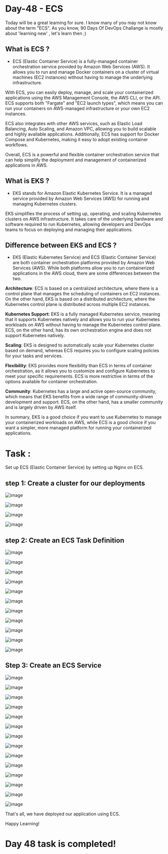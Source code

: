 # Day-48 - ECS

Today will be a great learning for sure. I know many of you may not know about the term "ECS". As you know, 90 Days Of DevOps Challange is mostly about 'learning new' , let's learn then ;)

## What is ECS ? 
- ECS (Elastic Container Service) is a fully-managed container orchestration service provided by Amazon Web Services (AWS). It allows you to run and manage Docker containers on a cluster of virtual machines (EC2 instances) without having to manage the underlying infrastructure.

With ECS, you can easily deploy, manage, and scale your containerized applications using the AWS Management Console, the AWS CLI, or the API. ECS supports both "Fargate" and "EC2 launch types", which means you can run your containers on AWS-managed infrastructure or your own EC2 instances.

ECS also integrates with other AWS services, such as Elastic Load Balancing, Auto Scaling, and Amazon VPC, allowing you to build scalable and highly available applications. Additionally, ECS has support for Docker Compose and Kubernetes, making it easy to adopt existing container workflows.

Overall, ECS is a powerful and flexible container orchestration service that can help simplify the deployment and management of containerized applications in AWS.

## What is EKS ? 
- EKS stands for Amazon Elastic Kubernetes Service. It is a managed service provided by Amazon Web Services (AWS) for running and managing Kubernetes clusters.

EKS simplifies the process of setting up, operating, and scaling Kubernetes clusters on AWS infrastructure. It takes care of the underlying hardware and software required to run Kubernetes, allowing developers and DevOps teams to focus on deploying and managing their applications.

## Difference between EKS and ECS ?
- EKS (Elastic Kubernetes Service) and ECS (Elastic Container Service) are both container orchestration platforms provided by Amazon Web Services (AWS). While both platforms allow you to run containerized applications in the AWS cloud, there are some differences between the two.

**Architecture**:
ECS is based on a centralized architecture, where there is a control plane that manages the scheduling of containers on EC2 instances. On the other hand, EKS is based on a distributed architecture, where the Kubernetes control plane is distributed across multiple EC2 instances.

**Kubernetes Support**:
EKS is a fully managed Kubernetes service, meaning that it supports Kubernetes natively and allows you to run your Kubernetes workloads on AWS without having to manage the Kubernetes control plane. ECS, on the other hand, has its own orchestration engine and does not support Kubernetes natively.

**Scaling**:
EKS is designed to automatically scale your Kubernetes cluster based on demand, whereas ECS requires you to configure scaling policies for your tasks and services.

**Flexibility**:
EKS provides more flexibility than ECS in terms of container orchestration, as it allows you to customize and configure Kubernetes to meet your specific requirements. ECS is more restrictive in terms of the options available for container orchestration.

**Community**:
Kubernetes has a large and active open-source community, which means that EKS benefits from a wide range of community-driven development and support. ECS, on the other hand, has a smaller community and is largely driven by AWS itself.

In summary, EKS is a good choice if you want to use Kubernetes to manage your containerized workloads on AWS, while ECS is a good choice if you want a simpler, more managed platform for running your containerized applications.

# Task :
Set up ECS (Elastic Container Service) by setting up Nginx on ECS.

## step 1: Create a cluster for our deployments

![image](https://github.com/Chaitannyaa/90DaysOfDevOps/assets/117350787/21a6a90a-15db-4a31-a872-efd5920af0b5)

![image](https://github.com/Chaitannyaa/90DaysOfDevOps/assets/117350787/7a55f4ac-aeae-4f32-ad78-f3b3f10e2d97)

![image](https://github.com/Chaitannyaa/90DaysOfDevOps/assets/117350787/56913474-b5ed-43d1-b140-f1571171a7cb)

![image](https://github.com/Chaitannyaa/90DaysOfDevOps/assets/117350787/3783dc81-17c1-424f-838e-98f9b0b479ef)

## step 2: Create an ECS Task Definition

![image](https://github.com/Chaitannyaa/90DaysOfDevOps/assets/117350787/4faa4191-58a4-4d80-b86d-6688a042c653)

![image](https://github.com/Chaitannyaa/90DaysOfDevOps/assets/117350787/b98b7527-1968-4f52-9ae6-2aa39cee4451)

![image](https://github.com/Chaitannyaa/90DaysOfDevOps/assets/117350787/7112f111-56b0-4eb2-86a4-9ecdf8b8ba5e)

![image](https://github.com/Chaitannyaa/90DaysOfDevOps/assets/117350787/059c37b4-91be-424b-8ba0-d88f8c22e123)

![image](https://github.com/Chaitannyaa/90DaysOfDevOps/assets/117350787/05b997ad-fc1f-4013-9d4c-2564c124ad37)

![image](https://github.com/Chaitannyaa/90DaysOfDevOps/assets/117350787/ab446ab9-58c5-49ad-9ed5-d571c8b008ff)

![image](https://github.com/Chaitannyaa/90DaysOfDevOps/assets/117350787/36a0426a-20c0-4020-b009-cc4a72e31502)

![image](https://github.com/Chaitannyaa/90DaysOfDevOps/assets/117350787/c2dedcc7-674c-46e4-b2bd-2d62ebcf5eae)

![image](https://github.com/Chaitannyaa/90DaysOfDevOps/assets/117350787/58a679c7-7172-4a0d-b215-4b23e86ab342)

![image](https://github.com/Chaitannyaa/90DaysOfDevOps/assets/117350787/c0365c69-f682-4baa-a0ef-29b257ff315e)

![image](https://github.com/Chaitannyaa/90DaysOfDevOps/assets/117350787/3b8cc8b5-510f-4fbf-ab9e-e80029c1a137)

## Step 3: Create an ECS Service

![image](https://github.com/Chaitannyaa/90DaysOfDevOps/assets/117350787/64ebf57d-55a4-4f1f-b11d-d9257321e1f0)

![image](https://github.com/Chaitannyaa/90DaysOfDevOps/assets/117350787/3b9f009e-24df-4827-aa3f-bbf63b44389c)

![image](https://github.com/Chaitannyaa/90DaysOfDevOps/assets/117350787/141dd60c-0f3b-4c40-a574-e68ae234b0cb)

![image](https://github.com/Chaitannyaa/90DaysOfDevOps/assets/117350787/6e8ed63e-c731-4837-92cd-26b046353295)

![image](https://github.com/Chaitannyaa/90DaysOfDevOps/assets/117350787/8c1edaaa-4acf-475e-923c-3ed9bb6df60b)

![image](https://github.com/Chaitannyaa/90DaysOfDevOps/assets/117350787/49fefe07-7796-4ee6-b5f2-5c36940b930c)

![image](https://github.com/Chaitannyaa/90DaysOfDevOps/assets/117350787/4739f71c-96de-4fa9-a9c3-3264b8f89704)

![image](https://github.com/Chaitannyaa/90DaysOfDevOps/assets/117350787/2eaecac4-6f6a-4523-917c-81ea3a5b5829)

![image](https://github.com/Chaitannyaa/90DaysOfDevOps/assets/117350787/7ffe7972-6f43-4e2a-9fa0-a6dd3b987d14)

![image](https://github.com/Chaitannyaa/90DaysOfDevOps/assets/117350787/1b914a16-ac6b-4927-af5f-43c17d705b7b)

![image](https://github.com/Chaitannyaa/90DaysOfDevOps/assets/117350787/55cafcaf-298f-4c7d-93c8-34fd26ff45a9)

![image](https://github.com/Chaitannyaa/90DaysOfDevOps/assets/117350787/6f9aad2c-e3e6-4f86-85e1-c0eb8c85f05d)

![image](https://github.com/Chaitannyaa/90DaysOfDevOps/assets/117350787/1e9a379a-f9d7-4732-8fd1-b17aeabc2268)

![image](https://github.com/Chaitannyaa/90DaysOfDevOps/assets/117350787/66c06584-131f-49c3-96f0-b5b45188a53b)

That's all, we have deployed our application using ECS.

Happy Learning!

# Day 48 task is completed!


